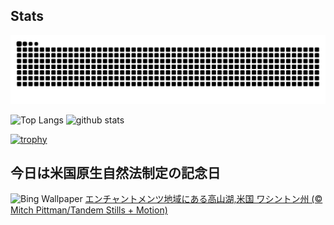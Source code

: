 ## Stats
<picture>
  <source media="(prefers-color-scheme: dark)" srcset="https://raw.githubusercontent.com/ba230t/ba230t/output/github-contribution-grid-snake-dark.svg">
  <source media="(prefers-color-scheme: light)" srcset="https://raw.githubusercontent.com/ba230t/ba230t/output/github-contribution-grid-snake.svg">
  <img alt="github contribution grid snake animation" src="https://raw.githubusercontent.com/ba230t/ba230t/output/github-contribution-grid-snake.svg">
</picture>

<p align="left">
  <img alt="Top Langs" height="150px" src="https://github-readme-stats.vercel.app/api/top-langs/?username=ba230t&layout=compact&theme=transparent" />
  <img alt="github stats" height="150px" src="https://github-readme-stats.vercel.app/api?username=ba230t&theme=transparent" />
</p>

[![trophy](https://github-profile-trophy.vercel.app/?username=ba230t&theme=transparent&column=7)](https://github.com/ryo-ma/github-profile-trophy)


<!-- Bing Wallpaper Start -->
## 今日は米国原生自然法制定の記念日
![Bing Wallpaper](https://www.bing.com/th?id=OHR.AlpineLakes_JA-JP6421290140_1920x1080.jpg&rf=LaDigue_1920x1080.jpg&pid=hp)
[エンチャントメンツ地域にある高山湖,米国 ワシントン州 (© Mitch Pittman/Tandem Stills + Motion)](https://www.bing.com/search?q=%E3%82%A8%E3%83%B3%E3%83%81%E3%83%A3%E3%83%B3%E3%83%88%E3%83%A1%E3%83%B3%E3%83%84%E5%9C%B0%E5%9F%9F&form=hpcapt&filters=HpDate%3a%2220240902_1500%22)
<!-- Bing Wallpaper End -->
